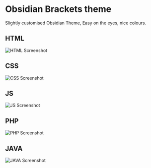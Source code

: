 Obsidian Brackets theme
=======

Slightly customised Obsidian Theme, Easy on the eyes, nice colours.

## HTML
![HTML Screenshot]("https://github.com/LegibleEel/Obsidian/screenshots/html.png")

## CSS
![CSS Screenshot]("https://github.com/LegibleEel/Obsidian/screenshots/css.png")

## JS
![JS Screenshot]("https://github.com/LegibleEel/Obsidian/screenshots/js.png")

## PHP
![PHP Screenshot]("https://github.com/LegibleEel/Obsidian/screenshots/php.png")

## JAVA
![JAVA Screenshot]("https://github.com/LegibleEel/Obsidian/screenshots/java.png")